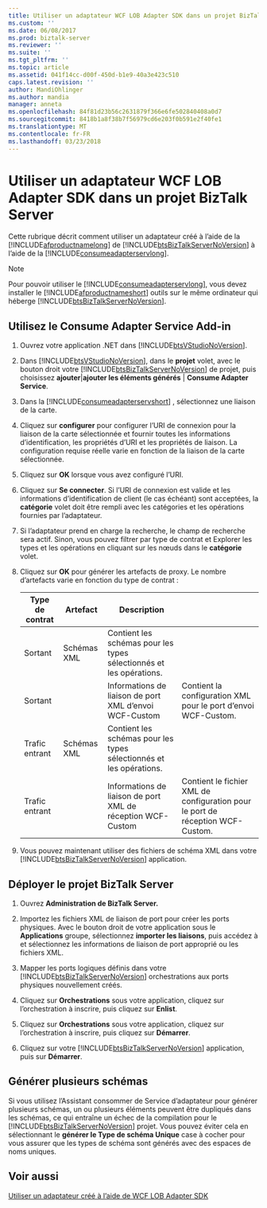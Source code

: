```yaml
---
title: Utiliser un adaptateur WCF LOB Adapter SDK dans un projet BizTalk Server | Documents Microsoft
ms.custom: ''
ms.date: 06/08/2017
ms.prod: biztalk-server
ms.reviewer: ''
ms.suite: ''
ms.tgt_pltfrm: ''
ms.topic: article
ms.assetid: 041f14cc-d00f-450d-b1e9-40a3e423c510
caps.latest.revision: ''
author: MandiOhlinger
ms.author: mandia
manager: anneta
ms.openlocfilehash: 84f81d23b56c2631879f366e6fe502840408a0d7
ms.sourcegitcommit: 8418b1a8f38b7f56979cd6e203f0b591e2f40fe1
ms.translationtype: MT
ms.contentlocale: fr-FR
ms.lasthandoff: 03/23/2018
---
```

# <a name="consume-a-wcf-lob-adapter-sdk-adapter-in-a-biztalk-server-project"></a>Utiliser un adaptateur WCF LOB Adapter SDK dans un projet BizTalk Server
Cette rubrique décrit comment utiliser un adaptateur créé à l’aide de la [!INCLUDE[afproductnamelong](../../includes/afproductnamelong-md.md)] de [!INCLUDE[btsBizTalkServerNoVersion](../../includes/btsbiztalkservernoversion-md.md)] à l’aide de la [!INCLUDE[consumeadapterservlong](../../includes/consumeadapterservlong-md.md)].  
  
> [!NOTE]
>  Pour pouvoir utiliser le [!INCLUDE[consumeadapterservlong](../../includes/consumeadapterservlong-md.md)], vous devez installer le [!INCLUDE[afproductnameshort](../../includes/afproductnameshort-md.md)] outils sur le même ordinateur qui héberge [!INCLUDE[btsBizTalkServerNoVersion](../../includes/btsbiztalkservernoversion-md.md)].  
  
 
## <a name="use-the-consume-adapter-service-add-in"></a>Utilisez le Consume Adapter Service Add-in  
 
  
1.  Ouvrez votre application .NET dans [!INCLUDE[btsVStudioNoVersion](../../includes/btsvstudionoversion-md.md)].  
  
2.  Dans [!INCLUDE[btsVStudioNoVersion](../../includes/btsvstudionoversion-md.md)], dans le **projet** volet, avec le bouton droit votre [!INCLUDE[btsBizTalkServerNoVersion](../../includes/btsbiztalkservernoversion-md.md)] de projet, puis choisissez **ajouter**&#124;**ajouter les éléments générés** &#124;  **Consume Adapter Service**.  
  
3.  Dans la [!INCLUDE[consumeadapterservshort](../../includes/consumeadapterservshort-md.md)] , sélectionnez une liaison de la carte.  
  
4.  Cliquez sur **configurer** pour configurer l’URI de connexion pour la liaison de la carte sélectionnée et fournir toutes les informations d’identification, les propriétés d’URI et les propriétés de liaison. La configuration requise réelle varie en fonction de la liaison de la carte sélectionnée.  
  
5.  Cliquez sur **OK** lorsque vous avez configuré l’URI.  
  
6.  Cliquez sur **Se connecter**. Si l’URI de connexion est valide et les informations d’identification de client (le cas échéant) sont acceptées, la **catégorie** volet doit être rempli avec les catégories et les opérations fournies par l’adaptateur.  
  
7.  Si l’adaptateur prend en charge la recherche, le champ de recherche sera actif. Sinon, vous pouvez filtrer par type de contrat et Explorer les types et les opérations en cliquant sur les nœuds dans le **catégorie** volet.  
  
8.  Cliquez sur **OK** pour générer les artefacts de proxy. Le nombre d’artefacts varie en fonction du type de contrat :  
  
    |Type de contrat|Artefact| Description||  
    |-------------------|--------------|-----------------|-|  
    |Sortant|Schémas XML|Contient les schémas pour les types sélectionnés et les opérations.||  
    |Sortant||Informations de liaison de port XML d’envoi WCF-Custom|Contient la configuration XML pour le port d’envoi WCF-Custom.|  
    |Trafic entrant|Schémas XML|Contient les schémas pour les types sélectionnés et les opérations.||  
    |Trafic entrant||Informations de liaison de port XML de réception WCF-Custom|Contient le fichier XML de configuration pour le port de réception WCF-Custom.|  
  
9. Vous pouvez maintenant utiliser des fichiers de schéma XML dans votre [!INCLUDE[btsBizTalkServerNoVersion](../../includes/btsbiztalkservernoversion-md.md)] application.  
  
## <a name="deploy-the-biztalk-server-project"></a>Déployer le projet BizTalk Server  
  
1.  Ouvrez **Administration de BizTalk Server.**  
  
2.  Importez les fichiers XML de liaison de port pour créer les ports physiques. Avec le bouton droit de votre application sous le **Applications** groupe, sélectionnez **importer les liaisons**, puis accédez à et sélectionnez les informations de liaison de port approprié ou les fichiers XML.  
  
3.  Mapper les ports logiques définis dans votre [!INCLUDE[btsBizTalkServerNoVersion](../../includes/btsbiztalkservernoversion-md.md)] orchestrations aux ports physiques nouvellement créés.  
  
4.  Cliquez sur **Orchestrations** sous votre application, cliquez sur l’orchestration à inscrire, puis cliquez sur **Enlist**.  
  
5.  Cliquez sur **Orchestrations** sous votre application, cliquez sur l’orchestration à inscrire, puis cliquez sur **Démarrer**.  
  
6.  Cliquez sur votre [!INCLUDE[btsBizTalkServerNoVersion](../../includes/btsbiztalkservernoversion-md.md)] application, puis sur **Démarrer**.  
  
## <a name="generate-multiple-schemas"></a>Générer plusieurs schémas  
 Si vous utilisez l’Assistant consommer de Service d’adaptateur pour générer plusieurs schémas, un ou plusieurs éléments peuvent être dupliqués dans les schémas, ce qui entraîne un échec de la compilation pour le [!INCLUDE[btsBizTalkServerNoVersion](../../includes/btsbiztalkservernoversion-md.md)] projet. Vous pouvez éviter cela en sélectionnant le **générer le Type de schéma Unique** case à cocher pour vous assurer que les types de schéma sont générés avec des espaces de noms uniques.  
  
## <a name="see-also"></a>Voir aussi  
 [Utiliser un adaptateur créé à l’aide de WCF LOB Adapter SDK](../../adapters-and-accelerators/wcf-lob-adapter-sdk/consume-an-adapter-created-using-the-wcf-lob-adapter-sdk.md)